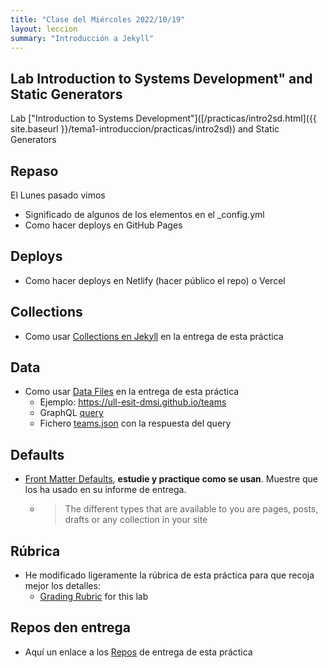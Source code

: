 ```yaml
---
title: "Clase del Miércoles 2022/10/19"
layout: leccion
summary: "Introducción a Jekyll"
---
```


## Lab Introduction to Systems Development" and Static Generators

Lab ["Introduction to Systems Development"]([/practicas/intro2sd.html]({{ site.baseurl }}/tema1-introduccion/practicas/intro2sd))  and Static Generators


## Repaso 

El Lunes pasado vimos

* Significado de algunos de los elementos en el _config.yml
* Como hacer deploys en GitHub Pages


## Deploys

* Como hacer deploys en Netlify (hacer público el repo) o Vercel

## Collections

* Como usar [Collections en Jekyll](https://jekyllrb.com/docs/collections/) en la entrega de esta práctica

## Data 

* Como usar [Data Files](https://jekyllrb.com/docs/datafiles/)  en la entrega de esta práctica
  * Ejemplo: <https://ull-esit-dmsi.github.io/teams>
  *  GraphQL [query](//temas/web/graphql-query-to-github-for-teams)
  * Fichero [teams.json](https://github.com/ULL-ESIT-DMSI/ull-esit-dmsi.github.io-source/blob/master/_data/teams.json) con la respuesta del query

## Defaults

* [Front Matter Defaults](https://jekyllrb.com/docs/configuration/front-matter-defaults/), 
**estudie y practique como se usan**. Muestre que los ha usado  en su informe de entrega.
  * > The different types that are available to you are pages, posts, drafts or any collection in your site

## Rúbrica

* He modificado ligeramente la rúbrica de esta práctica para que recoja mejor los detalles:
  * [Grading Rubric](/practicas/intro2sd.html#rubrica) for this lab

## Repos den entrega

* Aquí un enlace a los [Repos](https://github.com/orgs/ULL-ESIT-DMSI-2223/repositories?q=intro2sd) de entrega de esta práctica
